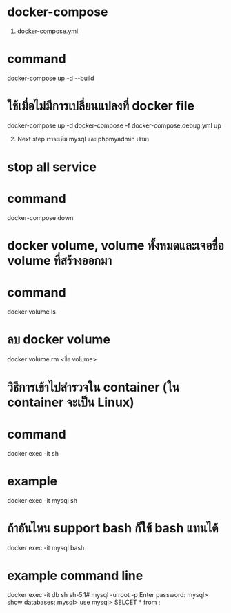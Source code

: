 # docker-compose
1. docker-compose.yml
# command
docker-compose up -d --build

# ใช้เมื่อไม่มีการเปลี่ยนแปลงที่ docker file
docker-compose up -d
docker-compose -f docker-compose.debug.yml up

2. Next step เราจะเพิ่ม mysql และ phpmyadmin เข้ามา

# stop all service
# command
docker-compose down

# docker volume, volume ทั้งหมดและเจอชื่อ volume ที่สร้างออกมา
# command
docker volume ls

# ลบ docker volume
docker volume rm <ชื่อ volume>

# วิธีการเข้าไปสำรวจใน container (ใน container จะเป็น Linux)
# command
docker exec -it <container name> sh

# example
docker exec -it mysql sh

# ถ้าอันไหน support bash ก็ใช้ bash แทนได้
docker exec -it mysql bash

# example command line
docker exec -it db sh
sh-5.1# mysql -u root -p
Enter password:
mysql> show databases;
mysql> use <Databases name>
mysql> SELCET * from <Table name>;

